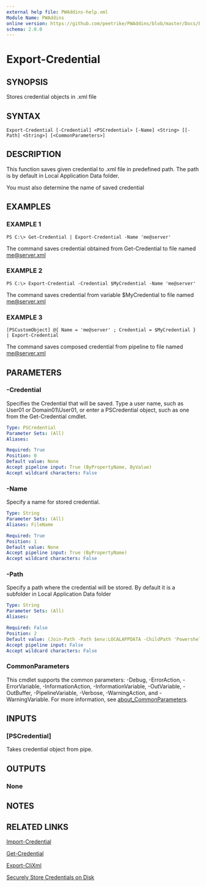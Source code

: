 ```yaml
---
external help file: PWAddins-help.xml
Module Name: PWAddins
online version: https://github.com/peetrike/PWAddins/blob/master/Docs/Export-Credential.md
schema: 2.0.0
---
```


# Export-Credential

## SYNOPSIS
Stores credential objects in .xml file

## SYNTAX

```
Export-Credential [-Credential] <PSCredential> [-Name] <String> [[-Path] <String>] [<CommonParameters>]
```

## DESCRIPTION
This function saves given credential to .xml file in predefined path.
The path is by default in Local Application Data folder.

You must also determine the name of saved credential

## EXAMPLES

### EXAMPLE 1
```
PS C:\> Get-Credential | Export-Credential -Name 'me@server'
```

The command saves credential obtained from Get-Credential to file named me@server.xml

### EXAMPLE 2
```
PS C:\> Export-Credential -Credential $MyCredential -Name 'me@server'
```

The command saves credential from variable $MyCredential to file named me@server.xml

### EXAMPLE 3
```
[PSCustomObject] @{ Name = 'me@server' ; Credential = $MyCredential } | Export-Credential
```

The command saves composed credential from pipeline to file named me@server.xml

## PARAMETERS

### -Credential
Specifies the Credential that will be saved.
Type a user name, such as User01
or Domain01\User01, or enter a PSCredential object, such as one from the Get-Credential cmdlet.

```yaml
Type: PSCredential
Parameter Sets: (All)
Aliases:

Required: True
Position: 0
Default value: None
Accept pipeline input: True (ByPropertyName, ByValue)
Accept wildcard characters: False
```

### -Name
Specify a name for stored credential.

```yaml
Type: String
Parameter Sets: (All)
Aliases: FileName

Required: True
Position: 1
Default value: None
Accept pipeline input: True (ByPropertyName)
Accept wildcard characters: False
```

### -Path
Specify a path where the credential will be stored.
By default it is a subfolder in Local Application Data folder

```yaml
Type: String
Parameter Sets: (All)
Aliases:

Required: False
Position: 2
Default value: (Join-Path -Path $env:LOCALAPPDATA -ChildPath 'Powershell')
Accept pipeline input: False
Accept wildcard characters: False
```

### CommonParameters
This cmdlet supports the common parameters: -Debug, -ErrorAction, -ErrorVariable, -InformationAction, -InformationVariable, -OutVariable, -OutBuffer, -PipelineVariable, -Verbose, -WarningAction, and -WarningVariable. For more information, see [about_CommonParameters](http://go.microsoft.com/fwlink/?LinkID=113216).

## INPUTS

### [PSCredential]
Takes credential object from pipe.

## OUTPUTS

### None

## NOTES

## RELATED LINKS

[Import-Credential](Import-Credential.md)

[Get-Credential](https://docs.microsoft.com/en-us/powershell/module/microsoft.powershell.security/get-credential)

[Export-CliXml](https://docs.microsoft.com/en-us/powershell/module/microsoft.powershell.utility/export-clixml)

[Securely Store Credentials on Disk](http://www.powershellcookbook.com/recipe/PukO/securely-store-credentials-on-disk)
